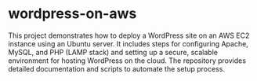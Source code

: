 # wordpress-on-aws
This project demonstrates how to deploy a WordPress site on an AWS EC2 instance using an Ubuntu server. It includes steps for configuring Apache, MySQL, and PHP (LAMP stack) and setting up a secure, scalable environment for hosting WordPress on the cloud. The repository provides detailed documentation and scripts to automate the setup process.
